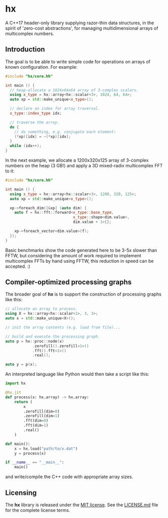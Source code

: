 
# hx

A C++17 header-only library supplying razor-thin data structures, in the
spirit of 'zero-cost abstractions', for managing multidimensional arrays
of multicomplex numbers.

## Introduction

The goal is to be able to write simple code for operations on arrays
of known configuration. For example:

```cpp
#include "hx/core.hh"

int main () {
  // heap-allocate a 1024x64x64 array of 3-complex scalars.
  using x_type = hx::array<hx::scalar<3>, 1024, 64, 64>;
  auto xp = std::make_unique<x_type>();

  // declare an index for array traversal.
  x_type::index_type idx;

  // traverse the array.
  do {
    // do something, e.g. conjugate each element:
    (*xp)[idx] = ~(*xp)[idx];
  }
  while (idx++);
}
```

In the next example, we allocate a 1200x320x125 array of 3-complex numbers
on the heap (3 GB!) and apply a 3D mixed-radix multicomplex FFT to it:

```cpp
#include "hx/core.hh"

int main () {
  using x_type = hx::array<hx::scalar<3>, 1200, 320, 125>;
  auto xp = std::make_unique<x_type>();

  xp->foreach_dim([&xp] (auto dim) {
    auto f = hx::fft::forward<x_type::base_type,
                              x_type::shape<dim.value>,
                              dim.value + 1>{};

    xp->foreach_vector<dim.value>(f);
  });
}
```

Basic benchmarks show the code generated here to be 3-5x slower than FFTW,
but considering the amount of work required to implement multicomplex FFTs
by hand using FFTW, this reduction in speed can be accepted. :)

## Compiler-optimized processing graphs

The broader goal of **hx** is to support the construction of processing
graphs like this:
```cpp
// allocate an array to process.
using X = hx::array<hx::scalar<1>, 3, 3>;
auto x = std::make_unique<X>();

// init the array contents (e.g. load from file)...

// build and execute the processing graph.
auto p = hx::proc::node(x)
            .zerofill().zerofill<1>()
            .fft().fft<1>()
            .real();

auto y = p(x);
```

An interpreted language like Python would then take a script like
this:
```python
import hx

@hx.jit
def process(x: hx.array) -> hx.array:
    return (
        x
        .zerofill(dim=0)
        .zerofill(dim=1)
        .fft(dim=0)
        .fft(dim=1)
        .real()
    )

def main():
    x = hx.load("path/to/x.dat")
    y = process(x)

if __name__ == "__main__":
    main()
```
and write/compile the C++ code with appropriate array sizes.

## Licensing

The **hx** library is released under the
[MIT license](https://opensource.org/licenses/MIT). See the
[LICENSE.md](LICENSE.md) file for the complete license terms.
